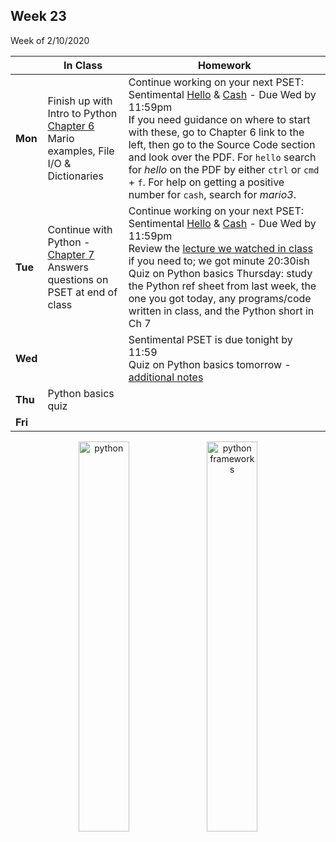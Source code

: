 <meta http-equiv="refresh" content="300"/>

## Week 23  
Week of 2/10/2020 

  |       |In Class               |Homework   |
  |-------|---------              |---------  |
  |**Mon**|Finish up with Intro to Python [Chapter 6](/ap/curriculum/6/)<br>Mario examples, File I/O & Dictionaries |Continue working on your next PSET: Sentimental [Hello](https://docs.cs50.net/2019/ap/problems/sentimental/hello/hello.html) & [Cash](https://docs.cs50.net/2019/ap/problems/sentimental/cash/cash.html) - Due Wed by 11:59pm<br>If you need guidance on where to start with these, go to Chapter 6 link to the left, then go to the Source Code section and look over the PDF. For `hello` search for *hello* on the PDF by either `ctrl` or `cmd` + `f`. For help on getting a positive number for `cash`, search for *mario3*. |
  |**Tue**|Continue with Python - [Chapter 7](/ap/curriculum/7/)<br>Answers questions on PSET at end of class |Continue working on your next PSET: Sentimental [Hello](https://docs.cs50.net/2019/ap/problems/sentimental/hello/hello.html) & [Cash](https://docs.cs50.net/2019/ap/problems/sentimental/cash/cash.html) - Due Wed by 11:59pm<br>Review the [lecture we watched in class](https://video.cs50.net/2018/fall/lectures/7?t=0m49s) if you need to; we got minute 20:30ish<br>Quiz on Python basics Thursday: study the Python ref sheet from last week, the one you got today, any programs/code written in class, and the Python short in Ch 7|
  |**Wed**| |Sentimental PSET is due tonight by 11:59<br>Quiz on Python basics tomorrow - [additional notes](\ap\assets\pdfs\python-notes.pdf) |
  |**Thu**|Python basics quiz | |
  |**Fri**| | |

<div style="text-align:center">
<img src="https://cdn.lynda.com/course/661773/661773-637122005058334771-16x9.jpg" alt="python" width="40%">
<img src="https://toxsl.com/blog/image/74/post-image_file-paython_framework.png" alt="python frameworks" width="40%">

</div>
